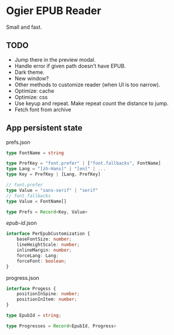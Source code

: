 # Ogier EPUB Reader

Small and fast.

## TODO

- Jump there in the preview modal.
- Handle error if given path doesn't have EPUB.
- Dark theme.
- New window?
- Other methods to customize reader (when UI is too narrow).
- Optimize: cache
- Optimize: css
- Use keyup and repeat. Make repeat count the distance to jump.
- Fetch font from archive

## App persistent state

prefs.json

```ts
type FontName = string

type PrefKey = "font.prefer" | ["font.fallbacks", FontName]
type Lang = "[zh-Hans]" | "[en]" | ...
type Key = PrefKey | [Lang, PrefKey]

// font.prefer
type Value = "sans-serif" | "serif"
// font.fallbacks
type Value = FontName[]

type Prefs = Record<Key, Value>
```

*epub-id*.json

```ts
interface PerEpubCustomization {
    baseFontSize: number;
    lineHeightScale: number;
    inlineMargin: number;
    forceLang: Lang;
    forceFont: boolean;
}
```

progress.json

```ts
interface Progess {
    positionInSpine: number;
    positionInItem: number;
}

type EpubId = string;

type Progresses = Record<EpubId, Progress>
```

